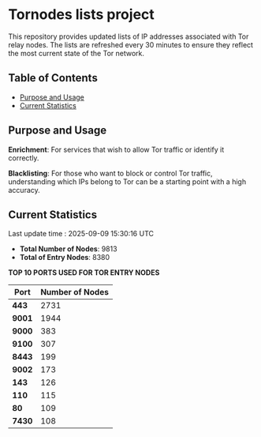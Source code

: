# Tornodes lists project

This repository provides updated lists of IP addresses associated with Tor relay nodes. The lists are refreshed every 30 minutes to ensure they reflect the most current state of the Tor network.

## Table of Contents

- [Purpose and Usage](#purpose-and-usage)
- [Current Statistics](#current-statistics)


## Purpose and Usage

**Enrichment**: For services that wish to allow Tor traffic or identify it correctly.

**Blacklisting**: For those who want to block or control Tor traffic, understanding which IPs belong to Tor can be a starting point with a high accuracy.

## Current Statistics

Last update time : 2025-09-09 15:30:16 UTC

- **Total Number of Nodes**: 9813
- **Total of Entry Nodes**: 8380

**TOP 10 PORTS USED FOR TOR ENTRY NODES**

| **Port** | **Number of Nodes** |
|------|-----------------|
| **443**   | 2731  |
| **9001**   | 1944  |
| **9000**   | 383  |
| **9100**   | 307  |
| **8443**   | 199  |
| **9002**   | 173  |
| **143**   | 126  |
| **110**   | 115  |
| **80**   | 109  |
| **7430**   | 108  |

